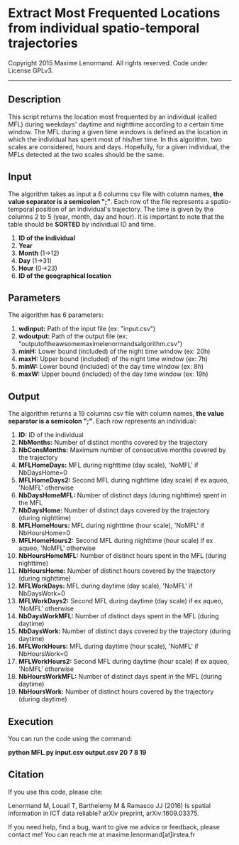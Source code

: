Extract Most Frequented Locations from individual spatio-temporal trajectories
========================================================================

 Copyright 2015 Maxime Lenormand. All rights reserved. Code under License GPLv3.
______________________________________________________________________________________

## Description

This script returns the location most frequented by an individual (called MFL) during  weekdays' daytime and nighttime
according to a certain time window. The MFL during a given time windows is defined as the  location in which 
the individual has spent most of his/her time. In this algorithm, two scales are considered, hours and days. 
Hopefully, for a given individual, the MFLs detected at the two scales should be the same.

## Input

The algorithm takes as input a 6 columns csv file with column names, **the value separator is a semicolon ";"**. Each row of the file represents a spatio-temporal position of an individual's trajectory. The time is given by the columns 2 to 5 (year, month, day and hour).
It is important to note that the table should be **SORTED** by individual ID and time.

1. **ID of the individual**
2. **Year**
3. **Month** (1->12)
4. **Day** (1->31)
5. **Hour** (0->23)
6. **ID of the geographical location** 

## Parameters
 
The algorithm has 6 parameters:

1. **wdinput:**  Path of the input file (ex: "input.csv")
2. **wdoutput:** Path of the output file (ex: "outputoftheawsomemaximelenormandsalgorithm.csv")
3. **minH:** Lower bound (included) of the night time window (ex: 20h)
4. **maxH:** Upper bound (included) of the night time window (ex: 7h)
5. **minW:** Lower bound (included) of the day time window (ex: 8h)
6. **maxW:** Upper bound (included) of the day time window (ex: 19h)

## Output

The algorithm returns a 19 columns csv file with column names, **the value separator is a semicolon ";"**. Each row represents an individual:

1.  **ID:** ID of the individual
2.  **NbMonths:** Number of distinct months covered by the trajectory
3.  **NbConsMonths:** Maximum number of consecutive months covered by the trajectory 
4.  **MFLHomeDays:** MFL during nighttime (day scale), 'NoMFL' if NbDaysHome=0 
5.  **MFLHomeDays2:** Second MFL during nighttime (day scale) if ex aqueo, 'NoMFL' otherwise  
6.  **NbDaysHomeMFL:** Number of distinct days (during nighttime) spent in the MFL
7.  **NbDaysHome:** Number of distinct days covered by the trajectory (during nighttime)
8.  **MFLHomeHours:** MFL during nighttime (hour scale), 'NoMFL' if NbHoursHome=0
9.  **MFLHomeHours2:** Second MFL during nighttime (hour scale) if ex aqueo, 'NoMFL' otherwise  
10. **NbHoursHomeMFL:** Number of distinct hours spent in the MFL (during nighttime)
11. **NbHoursHome:** Number of distinct hours covered by the trajectory (during nighttime)
12. **MFLWorkDays:** MFL during daytime (day scale), 'NoMFL' if NbDaysWork=0
13. **MFLWorkDays2:** Second MFL during daytime (day scale) if ex aqueo, 'NoMFL' otherwise 
14. **NbDaysWorkMFL:** Number of distinct days spent in the MFL (during daytime)
15. **NbDaysWork:** Number of distinct days covered by the trajectory (during daytime)
16. **MFLWorkHours:** MFL during daytime (hour scale), 'NoMFL' if NbHoursWork=0
17. **MFLWorkHours2:** Second MFL during daytime (hour scale) if ex aqueo, 'NoMFL' otherwise
18. **NbHoursWorkMFL:** Number of distinct days spent in the MFL (during daytime)
19. **NbHoursWork:** Number of distinct hours covered by the trajectory (during daytime)

## Execution

You can run the code using the command:

**python MFL.py input.csv output.csv 20 7 8 19**

## Citation

If you use this code, please cite:

Lenormand M, Louail T, Barthelemy M & Ramasco JJ (2016) Is spatial information in ICT data reliable? arXiv preprint, arXiv:1609.03375.

If you need help, find a bug, want to give me advice or feedback, please contact me!
You can reach me at maxime.lenormand[at]irstea.fr
